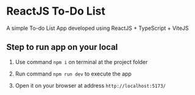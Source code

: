 # ReactJS To-Do List

A simple To-do List App developed using ReactJS + TypeScript + ViteJS 

## Step to run app on your local

1. Use command `npm i` on terminal at the project folder

2. Run command `npm run dev` to execute the app

3. Open it on your browser at address `http://localhost:5173/`
